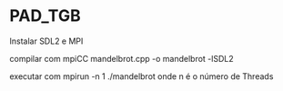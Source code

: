 # PAD_TGB

Instalar SDL2 e MPI

compilar com mpiCC mandelbrot.cpp -o mandelbrot -lSDL2

executar com mpirun -n 1 ./mandelbrot onde n é o número de Threads
